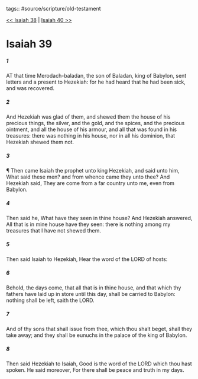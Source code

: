 tags:: #source/scripture/old-testament

[<< Isaiah 38](/old-testament/23_Isaiah/Isaiah_38.md) | [Isaiah 40 >>](/old-testament/23_Isaiah/Isaiah_40.md)

# Isaiah 39

##### 1

AT that time Merodach-baladan, the son of Baladan, king of Babylon, sent letters and a present to Hezekiah: for he had heard that he had been sick, and was recovered.

##### 2

And Hezekiah was glad of them, and shewed them the house of his precious things, the silver, and the gold, and the spices, and the precious ointment, and all the house of his armour, and all that was found in his treasures: there was nothing in his house, nor in all his dominion, that Hezekiah shewed them not.

##### 3

¶ Then came Isaiah the prophet unto king Hezekiah, and said unto him, What said these men? and from whence came they unto thee? And Hezekiah said, They are come from a far country unto me, even from Babylon.

##### 4

Then said he, What have they seen in thine house? And Hezekiah answered, All that is in mine house have they seen: there is nothing among my treasures that I have not shewed them.

##### 5

Then said Isaiah to Hezekiah, Hear the word of the LORD of hosts:

##### 6

Behold, the days come, that all that is in thine house, and that which thy fathers have laid up in store until this day, shall be carried to Babylon: nothing shall be left, saith the LORD.

##### 7

And of thy sons that shall issue from thee, which thou shalt beget, shall they take away; and they shall be eunuchs in the palace of the king of Babylon.

##### 8

Then said Hezekiah to Isaiah, Good is the word of the LORD which thou hast spoken. He said moreover, For there shall be peace and truth in my days.

